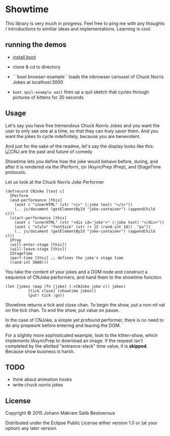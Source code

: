 

# Showtime

This library is very much in progress. Feel free to ping me with any thoughts / introductions to similiar ideas and implementations. Learning is cool.

## running the demos

- [install boot](https://github.com/boot-clj/boot#install)

- clone & cd to directory

- ```boot browser-example``  loads the inbrowser carousel of Chuck Norris Jokes at localhost:3000

- ```boot quil-example wait``` fires up a quil sketch that cycles through pictures of kittens for 30 seconds

## Usage

Let's say you have five tremendous Chuck Norris Jokes and you want the user to only see one at a time, so that they can truly savor them. And you want the jokes to cycle indefinitely, because you are benevolent.

And just for the sake of the readme, let's say the display looks like this:
![CNJ are the past and future of comedy](http://i.imgur.com/Sib8ivv.gif)

Showtime lets you define how the joke would behave before, during, and after it is rendered via the IPerform, (or IAsyncPrep IPrep), and IStageTime protocols.

Let us look at the Chuck Norris Joke Performer

```
(defrecord CNJoke [text c]
  IPerform
  (end-performance [this] 
    (aset c "innerHTML" (str "<i>" (:joke text) "</i>"))
    (.. js/document (getElementById "joke-container") (appendChild c)))
  (start-performance [this]
    (aset c "innerHTML" (str "<div id='joke'>" (:joke text) "</div>"))
    (aset c "style" "fontSize" (str (+ 15 (rand-int 10))  "px"))
    (.. js/document (getElementById "joke-container") (appendChild c)))
  IPrep
  (will-enter-stage [this])
  (will-leave-stage [this])
  IStageTime
  (perf-time [this] ;; defines the joke's stage time
  (rand-int 5000)))
```

You take the content of your jokes and a DOM node and construct a sequence of CNJoke performers, and hand them to the showtime function.

```
(let [jokes (map (fn [joke] (->CNJoke joke c)) jokes)
          [tick close] (showtime jokes)]
          (put! tick :go))
```

Showtime returns a tick and close chan. To begin the show, put a non-nil val on the tick chan. To end the show, put value on pause.

In the case of CNJoke, a simple yet profound performer, there is no need to do any prepwork before entering and leaving the DOM.

For a slightly more sophisticated example, look to the kitten-show,  which implements IAsyncPrep to download an image. If the request isn't completed by the allotted "entrance-slack" time value, it is **skipped**. Because show business is harsh.

## TODO

- think about animation hooks
- write chuck norris jokes



## License

Copyright © 2015 Johann Makram Salib Bestowrous

Distributed under the Eclipse Public License either version 1.0 or (at
your option) any later version.
